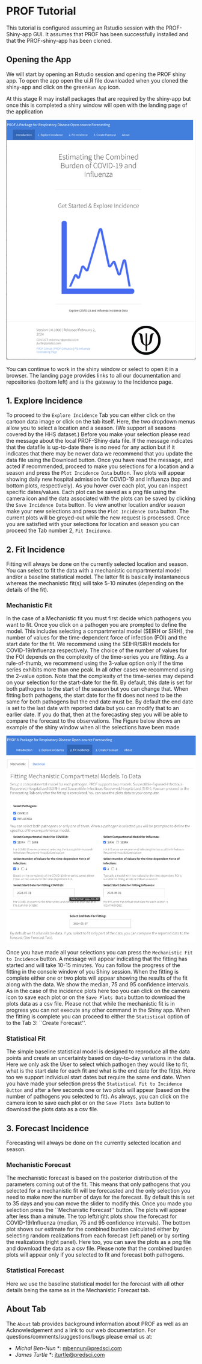 # PROF Tutorial

This tutorial is configured assuming an Rstudio session with the PROF-Shiny-app GUI. It assumes that PROF has been successfully installed and that the PROF-shiny-app has been cloned.

## Opening the App 

We will start by opening an Rstudio session and opening the PROF shiny app.   To open the app open the ui.R file downloaded when you cloned the shiny-app and click on the green``Run App`` icon.

At this stage R may install packages that are required by the shiny-app but once this is completed a shiny window will open with the landing page of the application

![PROF-shiny-landing](img/prof_shiny_landing.png)

You can continue to work in the shiny window or select to open it in a browser. The landing page provides links to all our documentation and repositories (bottom left) and is the gateway to the Incidence page.

## 1. Explore Incidence 

To proceed to the ``Explore Incidence`` Tab you can either click on the cartoon data image or click on the tab itself. Here, the two dropdown menus allow you to select a location and a season. (We support all seasons covered by the HHS dataset.)  Before you make your selection please read the message about the local PROF-Shiny data file.  If the message indicates that the datafile is up-to-date there is no need for any action but if it indicates that there may be newer data we recommend that you update the data file using the Download button.  Once you have read the message, and acted if recommended, proceed to make you selections for a location and a season and press the ``Plot Incidence Data`` button.  Two plots will appear showing daily new hospital admission for COVID-19 and Influenza (top and bottom plots, respectively).  As you hover over each plot, you can inspect specific dates/values. Each plot can be saved as a png file using the camera icon and the data associated with the plots can be saved by clicking the ``Save Incidence Data`` button.  To view another location and/or season make your new selections and press the ``Plot Incidence Data`` button. The current plots will be greyed-out while the new request is processed.  Once you are satisfied with your selections for location and season you can proceed the Tab number 2, ``Fit Incidence``.

## 2. Fit Incidence

Fitting will always be done on the currently selected location and season. You can select to fit the data with a mechanistic compartmental model and/or a baseline statistical model.  The latter fit is basically instantaneous whereas the mechanistic fit(s) will take 5-10 minutes (depending on the details of the fit).  

### Mechanistic Fit
In the case of a Mechanistic fit you must first decide which pathogens you want to fit. Once you click on a pathogen you are prompted to define the model. This includes selecting a compartmental model (SEIRH or SIRH), the number of values for the time-dependent force of infection (FOI) and the start date for the fit. We recommend using the SEIHR/SIRH models for COVID-19/Influenza respectively.  The choice of the number of values for the FOI depends on the complexity of the time-series you are fitting.  As a rule-of-thumb, we recommend using the 3-value option only if the time series exhibits more than one peak.  In all other cases we recommend using the 2-value option.  Note that the complexity of the time-series may depend on your selection for the start-date for the fit.  By default, this date is set for both pathogens to the start of the season but you can change that. When fitting both pathogens, the start date for the fit does not need to be the same for both pathogens but the end date must be. By default the end date is set to the last date with reported data but you can modify that to an earlier date.   If you do that, then at the forecasting step you will be able to compare the forecast to the observations.  The Figure below shows an example of the shiny window when all the selections have been made

![PROF-shiny-fitting-mech](img/prof_shiny_fitting_mech.png)

Once you have made all your selections you can press the ``Mechanistic Fit to Incidence`` button.  A message will appear indicating that the fitting has started and will take 10-15 minutes.  You can follow the progress of the fitting in the console window of you Shiny session.  When the fitting is complete either one or two plots will appear showing the results of the fit along with the data.  We show the median, 75 and 95 confidence intervals. As in the case of the incidence plots here too you can click on the camera icon to save each plot or on the ``Save Plots Data`` button to download the plots data as a csv file. 
Please not that while the mechanistic fit is in progress you can not execute any other command in the Shiny app.  When the fitting is complete you can proceed to either the ``Statistical`` option of to the Tab 3: ``Create Forecast''.

### Statistical Fit

The simple baseline statistical model is designed to reproduce all the data points and create an uncertainty based on day-to-day variations in the data. Here we only ask the User to select which pathogen they would like to fit, what is the start date for each fit and what is the end date for the fit(s).  Here too we support individual start dates but require the same end date.  When you have made your selection press the ``Statistical Fit to Incidence Button`` and after a few seconds one or two plots will appear (based on the number of pathogens you selected to fit). As always,  you can click on the camera icon to save each plot or on the ``Save Plots Data`` button to download the plots data as a csv file. 

## 3. Forecast Incidence

Forecasting will always be done on the currently selected location and season. 

### Mechanistic Forecast
The mechanistic forecast is based on the posterior distribution of the parameters coming out of the fit. This means that only pathogens that you selected for a mechanistic fit will be forecasted and the only selection you need to make now the number of days for the forecast. By default this is set to 35 days and you can move the slider to modify this.  Once you made you selection press the ``Mechanistic Forecast'' button.  The plots will appear after less than a minute.  The top left/right plots show the forecast for COVID-19/Influenza (median, 75 and 95 confidence intervals).  The bottom plot shows our estimate for the combined burden calculated either by selecting random realizations from each forecast (left panel) or by sorting the realizations (right panel).  Here too, you can save the plots as a png file and download the data as a csv file. Please note that the combined burden plots will appear only if you selected to fit and forecast both pathogens. 

### Statistical Forecast

Here we use the baseline statistical model for the forecast with all other details being the same as in the Mechanistic Forecast tab. 

## About Tab

The ``About`` tab provides background information about PROF as well as an Acknowledgement and a link to our web documentation. 
For questions/comments/suggestions/bugs please email us at:

* *Michal Ben-Nun* *: <mbennun@predsci.com>
* *James Turtle* *: <jturtle@predsci.com>



 